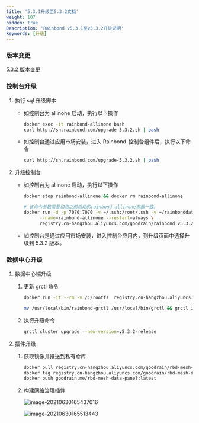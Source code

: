 ```yaml
---
title: '5.3.1升级至5.3.2文档'
weight: 107
hidden: true
Description: 'Rainbond v5.3.1至v5.3.2升级说明'
keywords: [升级]
---
```


### 版本变更

[5.3.2 版本变更](/docs/community/change/5.3.1-5.3.2/)

### 控制台升级

1. 执行 sql 升级脚本

   - 如控制台为 allinone 启动，执行以下操作

     ```bash
     docker exec -it rainbond-allinone bash
     curl http://sh.rainbond.com/upgrade-5.3.2.sh | bash
     ```

   - 如控制台通过应用市场安装，进入 Rainbond-控制台组件后，执行以下命令

     ```bash
     curl http://sh.rainbond.com/upgrade-5.3.2.sh | bash
     ```

2. 升级控制台

   - 如控制台为 allinone 启动，执行以下操作

     ```bash
     docker stop rainbond-allinone && docker rm rainbond-allinone

     # 该命令参数需要和您之前启动的rainbond-allinone容器一致。
     docker run -d -p 7070:7070 -v ~/.ssh:/root/.ssh -v ~/rainbonddata:/app/data \
           --name=rainbond-allinone --restart=always \
           registry.cn-hangzhou.aliyuncs.com/goodrain/rainbond:v5.3.2-release-allinone
     ```

   - 如控制台是通过应用市场安装，进入控制台应用内，到升级页面中选择升级到 5.3.2 版本。

### 数据中心升级

1. 数据中心端升级

   1. 更新 grctl 命令

      ```bash
      docker run -it --rm -v /:/rootfs  registry.cn-hangzhou.aliyuncs.com/goodrain/rbd-grctl:v5.3.2-release copy

      mv /usr/local/bin/rainbond-grctl /usr/local/bin/grctl && grctl install
      ```

   2. 执行升级命令

      ```bash
      grctl cluster upgrade --new-version=v5.3.2-release
      ```

2. 插件升级

   1. 获取镜像并推送到私有仓库

      ```bash
      docker pull registry.cn-hangzhou.aliyuncs.com/goodrain/rbd-mesh-data-panel:v5.3.2-release
      docker tag registry.cn-hangzhou.aliyuncs.com/goodrain/rbd-mesh-data-panel:v5.3.2-release goodrain.me/rbd-mesh-data-panel:latest
      docker push goodrain.me/rbd-mesh-data-panel:latest
      ```

   2. 构建网络治理插件

      ![image-20210630165437016](https://static.goodrain.com/docs/5.3/upgrade/5.3.1-upgrade-1)

      ![image-20210630165513443](https://static.goodrain.com/docs/5.3/upgrade/5.3.1-upgrade-2)
